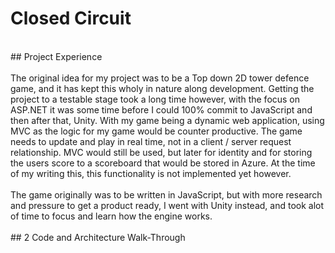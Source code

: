 # Closed Circuit <br>
 <br>
## Project Experience <br>
 <br>
 The original idea for my project was to be a Top down 2D tower defence game, and it has kept this wholy in nature along development. Getting the project to a testable stage took a long time however, with the focus on ASP.NET it was some time before I could 100% commit to JavaScript and then after that, Unity. With my game being a dynamic web application, using MVC as the logic for my game would be counter productive. The game needs to update and play in real time, not in a client / server request relationship. MVC would still be used, but later for identity and for storing the users score to a scoreboard that would be stored in Azure. At the time of my writing this, this functionality is not implemented yet however. <br>
 <br>
 The game originally was to be written in JavaScript, but with more research and pressure to get a product ready, I went with Unity instead, and took alot of time to focus and learn how the engine works. <br>
 <br>
 ## 2 Code and Architecture Walk-Through
